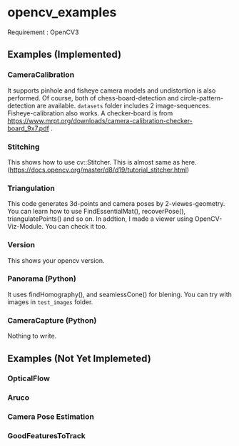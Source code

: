 # opencv_examples

Requirement : OpenCV3

## Examples (Implemented)

### CameraCalibration
It supports pinhole and fisheye camera models and undistortion is also performed. Of course, both of chess-board-detection and circle-pattern-detection are available.   ```datasets``` folder includes 2 image-sequences.  Fisheye-calibration also works.
A checker-board is from https://www.mrpt.org/downloads/camera-calibration-checker-board_9x7.pdf .

### Stitching
This shows how to use cv::Stitcher. This is almost same as here.(https://docs.opencv.org/master/d8/d19/tutorial_stitcher.html)

### Triangulation

This code generates 3d-points and camera poses by 2-viewes-geometry. You can learn how to use FindEssentialMat(), recoverPose(), triangulatePoints() and so on. In addtion, I made a viewer using OpenCV-Viz-Module. You can check it too.

### Version
This shows your opencv version.

### Panorama (Python)
It uses findHomography(), and seamlessCone() for blening. You can try with images in ```test_images``` folder.

### CameraCapture (Python)
Nothing to write.

## Examples (Not Yet Implemeted)

### OpticalFlow

### Aruco

### Camera Pose Estimation


### GoodFeaturesToTrack
